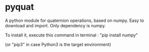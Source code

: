 # pyquat
A python module for quaternion operations, based on numpy. Easy to download and import. 
Only dependency is numpy. 

To install it, execute this command in terminal : 
  "pip install numpy"


(or "pip3" in case Python3 is the target environment)

